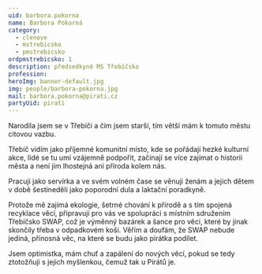 ```yaml
---
uid: barbora.pokorna
name: Barbora Pokorná
category:
  - clenove
  - mstrebicsko
  - pmstrebicsko
ordpmstrebicsko: 1
description: předsedkyně MS Třebíčsko
profession:
heroImg: banner-default.jpg
img: people/barbora-pokorna.jpg
mail: barbora.pokorna@pirati.cz
partyUid: pirati
---
```


Narodila jsem se v Třebíči a čím jsem starší, tím větší mám k tomuto městu citovou vazbu.

Třebíč vidím jako příjemné komunitní místo, kde se pořádají hezké kulturní akce, lidé se tu umí vzájemně podpořit, začínají se více zajímat o historii města a není jim lhostejná ani příroda kolem nás.

Pracuji jako servírka a ve svém volném čase se věnuji ženám a jejich dětem v době šestinedělí jako poporodní dula a laktační poradkyně.

Protože mě zajímá ekologie, šetrné chování k přírodě a s tím spojená recyklace věcí, připravuji pro vás ve spolupráci s místním sdružením Třebíčsko SWAP, což je výměnný bazárek a šance pro věci, které by jinak skončily třeba v odpadkovém koši. Věřím a doufám, že SWAP nebude jediná, přínosná věc, na které se budu jako pirátka podílet.

Jsem optimistka, mám chuť a zapálení do nových věcí, pokud se tedy ztotožňuji s jejich myšlenkou, čemuž tak u Pirátů je.

